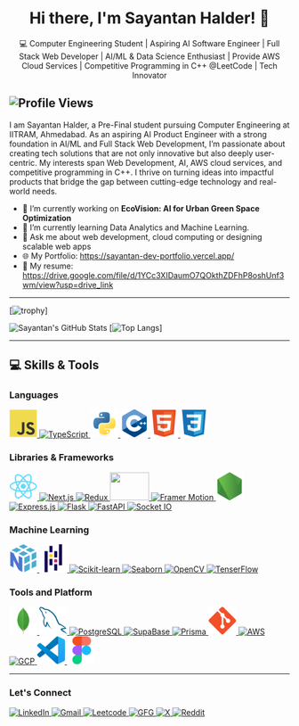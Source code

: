 <h1 align="center">Hi there, I'm Sayantan Halder! 👋</h1>
<p align="center"> 💻 Computer Engineering Student | Aspiring AI Software Engineer | Full Stack Web Developer | AI/ML & Data Science Enthusiast | Provide AWS Cloud Services | Competitive Programming in C++ @LeetCode | Tech Innovator </p>

![Profile Views](https://komarev.com/ghpvc/?username=Sayantan-dev1003&color=blue)
---

I am Sayantan Halder, a Pre-Final student pursuing Computer Engineering at IITRAM, Ahmedabad. As an aspiring AI Product Engineer with a strong foundation in AI/ML and Full Stack Web Development, I’m passionate about creating tech solutions that are not only innovative but also deeply user-centric. My interests span Web Development, AI, AWS cloud services, and competitive programming in C++. I thrive on turning ideas into impactful products that bridge the gap between cutting-edge technology and real-world needs.

- 🔭 I’m currently working on **EcoVision: AI for Urban Green Space Optimization**
- 🌱 I’m currently learning Data Analytics and Machine Learning.
- 💬 Ask me about web development, cloud computing or designing scalable web apps
- 🌐 My Portfolio: https://sayantan-dev-portfolio.vercel.app/
- 📃 My resume: https://drive.google.com/file/d/1YCc3XIDaumO7QOkthZDFhP8oshUnf3wm/view?usp=drive_link

---

[![trophy](https://github-profile-trophy.vercel.app/?username=Sayantan-dev1003&theme=tokyonight&margin-w=15)]

![Sayantan's GitHub Stats](https://github-readme-stats.vercel.app/api?username=Sayantan-dev1003&show_icons=true&theme=tokyonight&hide_border=true)
[![Top Langs](https://github-readme-stats.vercel.app/api/top-langs/?username=Sayantan-dev1003&theme=tokyonight&hide_border=true)]

---

## 💻 **Skills & Tools**

### Languages
<a href="https://www.javascript.com/">
  <img src="https://raw.githubusercontent.com/devicons/devicon/master/icons/javascript/javascript-original.svg" alt="JavaScript" width="50" height="50">
</a>
<a href="https://www.typescriptlang.org/">
  <img src="https://upload.wikimedia.org/wikipedia/commons/thumb/f/f5/Typescript.svg/250px-Typescript.svg.png" alt="TypeScript" width="50" height="50">
</a>
<a href="https://www.python.org/">
  <img src="https://raw.githubusercontent.com/devicons/devicon/master/icons/python/python-original.svg" alt="Python" width="50" height="50">
</a>
<a href="https://isocpp.org/">
  <img src="https://raw.githubusercontent.com/devicons/devicon/master/icons/cplusplus/cplusplus-original.svg" alt="C++" width="50" height="50">
</a>
<a href="https://developer.mozilla.org/en-US/docs/Web/HTML">
  <img src="https://raw.githubusercontent.com/devicons/devicon/master/icons/html5/html5-original.svg" alt="HTML5" width="50" height="50">
</a>
<a href="https://developer.mozilla.org/en-US/docs/Web/CSS">
  <img src="https://raw.githubusercontent.com/devicons/devicon/master/icons/css3/css3-original.svg" alt="CSS3" width="50" height="50">
</a>

### Libraries & Frameworks
<a href="https://reactjs.org/">
  <img src="https://raw.githubusercontent.com/devicons/devicon/master/icons/react/react-original.svg" alt="React" width="50" height="50">
</a>
<a href="https://nextjs.org/">
  <img src="https://images.ctfassets.net/23aumh6u8s0i/6pjUKboBuFLvCKkE3esaFA/5f2101d6d2add5c615db5e98a553fc44/nextjs.jpeg" alt="Next.js" width="70" height="50">
</a> 
<a href="https://redux-toolkit.js.org/">
  <img src="https://redux-toolkit.js.org/img/redux.svg" alt="Redux" width="70" height="50">
</a>
<a href="https://tailwindcss.com/">
  <img src="https://upload.wikimedia.org/wikipedia/commons/d/d5/Tailwind_CSS_Logo.svg" width="70" height="50">
</a>
<a href="https://motion.dev/">
  <img src="https://github.com/user-attachments/assets/00d6d1c3-72c4-4c2f-a664-69da13182ffc" alt="Framer Motion" width="50" height="50">
</a>
<a href="https://nodejs.org/">
  <img src="https://raw.githubusercontent.com/devicons/devicon/master/icons/nodejs/nodejs-original.svg" alt="Node.js" width="50" height="50">
</a>
<a href="https://expressjs.com/">
  <img src="https://upload.wikimedia.org/wikipedia/commons/6/64/Expressjs.png" alt="Express.js" width="140" height="50">
</a>
<a href="https://flask.palletsprojects.com/">
  <img src="https://digitalhumanity.co.za/wp-content/uploads/Flask-white.png.webp" alt="Flask" width="50" height="50">
</a>
<a href="https://fastapi.tiangolo.com/">
  <img src="https://fastapi.tiangolo.com/img/logo-margin/logo-teal.png" alt="FastAPI" width="130" height="50">
</a>
<a href="https://socket.io/">
  <img src="https://socket.io/images/logo-dark.svg" alt="Socket IO" width="50" height="50">
</a>

### Machine Learning
<a href="https://numpy.org/">
  <img src="https://raw.githubusercontent.com/devicons/devicon/master/icons/numpy/numpy-original.svg" alt="NumPy" width="50" height="50">
</a>
<a href="https://pandas.pydata.org/">
  <img src="https://raw.githubusercontent.com/devicons/devicon/master/icons/pandas/pandas-original.svg" alt="Pandas" width="50" height="50">
</a>
<a href="https://scikit-learn.org/">
  <img src="https://upload.wikimedia.org/wikipedia/commons/0/05/Scikit_learn_logo_small.svg" alt="Scikit-learn" width="50" height="50">
</a>
<a href="https://seaborn.pydata.org/">
  <img src="https://seaborn.pydata.org/_static/logo-wide-lightbg.svg" alt="Seaborn" width="90" height="50">
</a>
<a href="https://opencv.org/">
  <img src="https://opencv.org/wp-content/uploads/2022/05/logo.png" alt="OpenCV" width="50" height="50">
</a>
<a href="https://www.tensorflow.org/">
  <img src="https://upload.wikimedia.org/wikipedia/commons/2/2d/Tensorflow_logo.svg" alt="TenserFlow" width="80" height="50">
</a>

### Tools and Platform
<a href="https://www.mongodb.com/">
  <img src="https://raw.githubusercontent.com/devicons/devicon/master/icons/mongodb/mongodb-original.svg" alt="MongoDB" width="50" height="50">
</a>
<a href="https://www.mysql.com/">
  <img src="https://raw.githubusercontent.com/devicons/devicon/master/icons/mysql/mysql-original.svg" alt="MySQL" width="50" height="50">
</a>
<a href="https://www.postgresql.org/">
  <img src="https://www.postgresql.org/media/img/about/press/elephant.png" alt="PostgreSQL" width="50" height="50">
</a>
<a href="https://supabase.com/">
  <img src="https://logowik.com/content/uploads/images/supabase-icon9119.logowik.com.webp" alt="SupaBase" width="50" height="50">
</a>
<a href="https://www.prisma.io/">
  <img src="https://www.prisma.io/logo-white.svg" alt="Prisma" width="120" height="30">
</a>
<a href="https://git-scm.com/">
  <img src="https://raw.githubusercontent.com/devicons/devicon/master/icons/git/git-original.svg" alt="Git" width="50" height="50">
</a>
<a href="https://aws.amazon.com/">
  <img src="https://img.icons8.com/androidL/512/FFFFFF/amazon-web-services.png" alt="AWS" width="50" height="50">
</a>
<a href="https://cloud.google.com/">
  <img src="https://cdn.qwiklabs.com/assets/gcp_cloud-e3a77215f0b8bfa9b3f611c0d2208c7e8708ed31.svg" alt="GCP" width="50" height="50">
</a>
<a href="https://code.visualstudio.com/">
  <img src="https://raw.githubusercontent.com/devicons/devicon/master/icons/vscode/vscode-original.svg" alt="VS Code" width="50" height="50">
</a>
<a href="https://www.figma.com/">
  <img src="https://raw.githubusercontent.com/devicons/devicon/master/icons/figma/figma-original.svg" alt="Figma" width="50" height="50">
</a>

---

### Let's Connect
<a href="https://www.linkedin.com/in/sayantan-halder/" target="_blank">
  <img src="https://upload.wikimedia.org/wikipedia/commons/thumb/8/81/LinkedIn_icon.svg/2048px-LinkedIn_icon.svg.png" alt="LinkedIn" width="50" height="50">
</a>
<a href="mailto:sayantanhalder@gmail.com" target="_blank">
  <img src="https://upload.wikimedia.org/wikipedia/commons/thumb/7/7e/Gmail_icon_%282020%29.svg/2560px-Gmail_icon_%282020%29.svg.png" alt="Gmail" width="60" height="50">
</a>
<a href="https://leetcode.com/u/vIkgaPmZuL/" target="_blank">
  <img src="https://upload.wikimedia.org/wikipedia/commons/1/19/LeetCode_logo_black.png?20191202080835" alt="Leetcode" width="50" height="50">
</a>
<a href="https://www.geeksforgeeks.org/user/sayantanhihnp/" target="_blank">
  <img src="https://media.geeksforgeeks.org/gfg-gg-logo.svg" alt="GFG" width="50" height="50">
</a>
<a href="https://x.com/Sayantan101236" target="_blank">
  <img src="https://upload.wikimedia.org/wikipedia/commons/thumb/b/b7/X_logo.jpg/1200px-X_logo.jpg" alt="X" width="50" height="50">
</a>
<a href="https://www.reddit.com/user/ReactToNode10/" target="_blank">
  <img src="https://upload.wikimedia.org/wikipedia/en/thumb/b/bd/Reddit_Logo_Icon.svg/375px-Reddit_Logo_Icon.svg.png" alt="Reddit" width="50" height="50">
</a>
